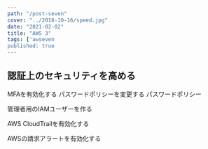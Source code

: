 ```yaml
---
path: "/post-seven"
cover: "../2018-10-16/speed.jpg"
date: "2021-02-02"
title: "AWS 3"
tags: ['awseven
published: true
---
```


## 認証上のセキュリティを高める

MFAを有効化する
パスワードポリシーを変更する
パスワードポリシー


管理者用のIAMユーザーを作る

AWS CloudTrailを有効化する

AWSの請求アラートを有効化する


